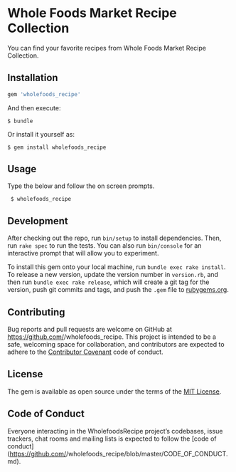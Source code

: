 # Whole Foods Market Recipe Collection

You can find your favorite recipes from Whole Foods Market Recipe Collection.

## Installation

```ruby
gem 'wholefoods_recipe'
```

And then execute:

    $ bundle

Or install it yourself as:

    $ gem install wholefoods_recipe

## Usage

Type the below and follow the on screen prompts.
  ```
   $ wholefoods_recipe
  ```

## Development

After checking out the repo, run `bin/setup` to install dependencies. Then, run `rake spec` to run the tests. You can also run `bin/console` for an interactive prompt that will allow you to experiment.

To install this gem onto your local machine, run `bundle exec rake install`. To release a new version, update the version number in `version.rb`, and then run `bundle exec rake release`, which will create a git tag for the version, push git commits and tags, and push the `.gem` file to [rubygems.org](https://rubygems.org).

## Contributing

Bug reports and pull requests are welcome on GitHub at https://github.com/<github username>/wholefoods_recipe. This project is intended to be a safe, welcoming space for collaboration, and contributors are expected to adhere to the [Contributor Covenant](http://contributor-covenant.org) code of conduct.

## License

The gem is available as open source under the terms of the [MIT License](https://opensource.org/licenses/MIT).

## Code of Conduct

Everyone interacting in the WholefoodsRecipe project’s codebases, issue trackers, chat rooms and mailing lists is expected to follow the [code of conduct](https://github.com/<github username>/wholefoods_recipe/blob/master/CODE_OF_CONDUCT.md).
